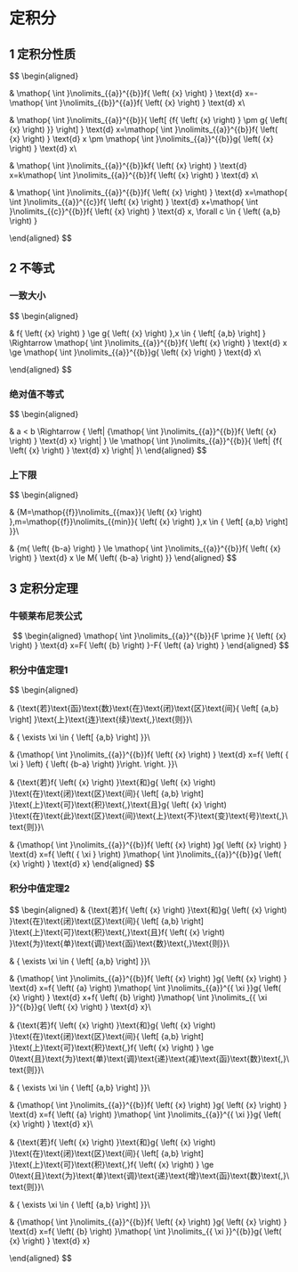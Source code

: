 # 定积分


## 1 定积分性质

$$
\begin{aligned}

& \mathop{ \int }\nolimits_{{a}}^{{b}}f{ \left( {x} \right) } \text{d} x=-\mathop{ \int }\nolimits_{{b}}^{{a}}f{ \left( {x} \right) } \text{d} x\\

& \mathop{ \int }\nolimits_{{a}}^{{b}}{ \left[ {f{ \left( {x} \right) } \pm g{ \left( {x} \right) }} \right] } \text{d} x=\mathop{ \int }\nolimits_{{a}}^{{b}}f{ \left( {x} \right) } \text{d} x \pm \mathop{ \int }\nolimits_{{a}}^{{b}}g{ \left( {x} \right) } \text{d} x\\

& \mathop{ \int }\nolimits_{{a}}^{{b}}kf{ \left( {x} \right) } \text{d} x=k\mathop{ \int }\nolimits_{{a}}^{{b}}f{ \left( {x} \right) } \text{d} x\\

& \mathop{ \int }\nolimits_{{a}}^{{b}}f{ \left( {x} \right) } \text{d} x=\mathop{ \int }\nolimits_{{a}}^{{c}}f{ \left( {x} \right) } \text{d} x+\mathop{ \int }\nolimits_{{c}}^{{b}}f{ \left( {x} \right) } \text{d} x, \forall c \in { \left( {a,b} \right) }




\end{aligned}
$$

## 2 不等式

### 一致大小
$$
\begin{aligned}

& f{ \left( {x} \right) } \ge g{ \left( {x} \right) },x \in { \left[ {a,b} \right] } \Rightarrow \mathop{ \int }\nolimits_{{a}}^{{b}}f{ \left( {x} \right) } \text{d} x \ge \mathop{ \int }\nolimits_{{a}}^{{b}}g{ \left( {x} \right) } \text{d} x\\

\end{aligned}
$$

### 绝对值不等式

$$
\begin{aligned}

& a < b \Rightarrow { \left| {\mathop{ \int }\nolimits_{{a}}^{{b}}f{ \left( {x} \right) } \text{d} x} \right| } \le \mathop{ \int }\nolimits_{{a}}^{{b}}{ \left| {f{ \left( {x} \right) } \text{d} x} \right| }\\
\end{aligned}
$$

### 上下限
$$
\begin{aligned}

& {M=\mathop{{f}}\nolimits_{{max}}{ \left( {x} \right) },m=\mathop{{f}}\nolimits_{{min}}{ \left( {x} \right) },x \in { \left[ {a,b} \right] }}\\

& {m{ \left( {b-a} \right) } \le \mathop{ \int }\nolimits_{{a}}^{{b}}f{ \left( {x} \right) } \text{d} x \le M{ \left( {b-a} \right) }}
\end{aligned}
$$


## 3 定积分定理
### 牛顿莱布尼茨公式
$$
\begin{aligned}
\mathop{ \int }\nolimits_{{a}}^{{b}}{F \prime }{ \left( {x} \right) } \text{d} x=F{ \left( {b} \right) }-F{ \left( {a} \right) }
\end{aligned}
$$

### 积分中值定理1

$$
\begin{aligned}

& {\text{若}\text{函}\text{数}\text{在}\text{闭}\text{区}\text{间}{ \left[ {a,b} \right] }\text{上}\text{连}\text{续}\text{,}\text{则}}\\

& { \exists  \xi  \in { \left[ {a,b} \right] }}\\

& {\mathop{ \int }\nolimits_{{a}}^{{b}}f{ \left( {x} \right) } \text{d} x=f{ \left( { \xi } \left) { \left( {b-a} \right) }\right. \right. }}\\

& {\text{若}f{ \left( {x} \right) }\text{和}g{ \left( {x} \right) }\text{在}\text{闭}\text{区}\text{间}{ \left[ {a,b} \right] }\text{上}\text{可}\text{积}\text{,}\text{且}g{ \left( {x} \right) }\text{在}\text{此}\text{区}\text{间}\text{上}\text{不}\text{变}\text{号}\text{,}\text{则}}\\

& {\mathop{ \int }\nolimits_{{a}}^{{b}}f{ \left( {x} \right) }g{ \left( {x} \right) } \text{d} x=f{ \left( { \xi } \right) }\mathop{ \int }\nolimits_{{a}}^{{b}}g{ \left( {x} \right) } \text{d} x}
\end{aligned}
$$

### 积分中值定理2
$$
\begin{aligned}
& {\text{若}f{ \left( {x} \right) }\text{和}g{ \left( {x} \right) }\text{在}\text{闭}\text{区}\text{间}{ \left[ {a,b} \right] }\text{上}\text{可}\text{积}\text{,}\text{且}f{ \left( {x} \right) }\text{为}\text{单}\text{调}\text{函}\text{数}\text{,}\text{则}}\\

& { \exists  \xi  \in { \left[ {a,b} \right] }}\\

& {\mathop{ \int }\nolimits_{{a}}^{{b}}f{ \left( {x} \right) }g{ \left( {x} \right) } \text{d} x=f{ \left( {a} \right) }\mathop{ \int }\nolimits_{{a}}^{{ \xi }}g{ \left( {x} \right) } \text{d} x+f{ \left( {b} \right) }\mathop{ \int }\nolimits_{{ \xi }}^{{b}}g{ \left( {x} \right) } \text{d} x}\\

& {\text{若}f{ \left( {x} \right) }\text{和}g{ \left( {x} \right) }\text{在}\text{闭}\text{区}\text{间}{ \left[ {a,b} \right] }\text{上}\text{可}\text{积}\text{,}f{ \left( {x} \right) } \ge 0\text{且}\text{为}\text{单}\text{调}\text{递}\text{减}\text{函}\text{数}\text{,}\text{则}}\\

& { \exists  \xi  \in { \left[ {a,b} \right] }}\\

& {\mathop{ \int }\nolimits_{{a}}^{{b}}f{ \left( {x} \right) }g{ \left( {x} \right) } \text{d} x=f{ \left( {a} \right) }\mathop{ \int }\nolimits_{{a}}^{{ \xi }}g{ \left( {x} \right) } \text{d} x}\\

& {\text{若}f{ \left( {x} \right) }\text{和}g{ \left( {x} \right) }\text{在}\text{闭}\text{区}\text{间}{ \left[ {a,b} \right] }\text{上}\text{可}\text{积}\text{,}f{ \left( {x} \right) } \ge 0\text{且}\text{为}\text{单}\text{调}\text{递}\text{增}\text{函}\text{数}\text{,}\text{则}}\\

& { \exists  \xi  \in { \left[ {a,b} \right] }}\\

& {\mathop{ \int }\nolimits_{{a}}^{{b}}f{ \left( {x} \right) }g{ \left( {x} \right) } \text{d} x=f{ \left( {b} \right) }\mathop{ \int }\nolimits_{{ \xi }}^{{b}}g{ \left( {x} \right) } \text{d} x}

\end{aligned}
$$
